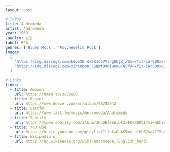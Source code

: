 ```yaml
---
layout: post

# Infos
title: Andromeda
artist: Andromeda
year: 1969
country: 🇬🇧
label: RCA
genres: ['Blues Rock', 'Psychedelic Rock']
images:
  [
    'https://img.discogs.com/L6obXE-dX5K1CzVVlngQUjZjxSs=/fit-in/600x592/filters:strip_icc():format(jpeg):mode_rgb():quality(90)/discogs-images/R-1212335-1583553669-2310.jpeg.jpg',
    'https://img.discogs.com/zihXOpoK_CSQWtOVRjHumuKA5fA=/fit-in/600x614/filters:strip_icc():format(jpeg):mode_rgb():quality(90)/discogs-images/R-1212335-1583553668-4623.jpeg.jpg',
  ]

# Links
links:
  - title: Amazon
    url: https://amzn.to/3uEVwSO
  - title: Deezer
    url: https://www.deezer.com/br/album/48782942
  - title: Lastfm
    url: https://www.last.fm/music/Andromeda/Andromeda
  - title: Spotify
    url: https://open.spotify.com/album/3HpDEfxSWlUl2xFQCR98V1?si=ukh8z6NDTum-qe1KWB5PmA
  - title: YouTube
    url: https://music.youtube.com/playlist?list=OLAK5uy_n1Hh6Zxa41T9qt18BPzFO8FkRPCmk9wbs
  - title: Wikipedia-w
    url: https://en.wikipedia.org/wiki/Andromeda_(English_band)
---
```

